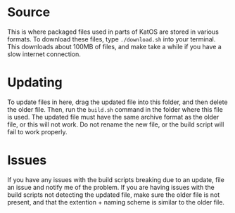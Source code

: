 # Source
This is where packaged files used in parts of KatOS are stored in various formats.
To download these files, type `./download.sh` into your terminal. This downloads about 100MB of files, and make take a while if you have a slow internet connection.

# Updating
To update files in here, drag the updated file into this folder, and then delete the older file.
Then, run the `build.sh` command in the folder where this file is used.
The updated file must have the same archive format as the older file, or this will not work.
Do not rename the new file, or the build script will fail to work properly.

# Issues
If you have any issues with the build scripts breaking due to an update, file an issue and notify me of the problem.
If you are having issues with the build scripts not detecting the updated file, make sure the older file is not present, and that the extention + naming scheme is similar to the older file.
